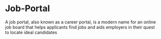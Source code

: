 # Job-Portal
 A job portal, also known as a career portal, is a modern name for an online job board that helps applicants find jobs and aids employers in their quest to locate ideal candidates
